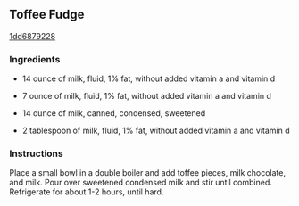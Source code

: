 ## Toffee Fudge

[1dd6879228](http://www.food.com/recipe/toffee-fudge-517993)

### Ingredients

 - 14 ounce of milk, fluid, 1% fat, without added vitamin a and vitamin d

 - 7 ounce of milk, fluid, 1% fat, without added vitamin a and vitamin d

 - 14 ounce of milk, canned, condensed, sweetened

 - 2 tablespoon of milk, fluid, 1% fat, without added vitamin a and vitamin d

### Instructions

Place a small bowl in a double boiler and add toffee pieces, milk chocolate, and milk. Pour over sweetened condensed milk and stir until combined. Refrigerate for about 1-2 hours, until hard.